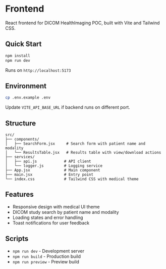 # Frontend

React frontend for DICOM HealthImaging POC, built with Vite and Tailwind CSS.

## Quick Start

```bash
npm install
npm run dev
```

Runs on `http://localhost:5173`

## Environment

```bash
cp .env.example .env
```

Update `VITE_API_BASE_URL` if backend runs on different port.

## Structure

```
src/
├── components/
│   ├── SearchForm.jsx     # Search form with patient name and modality
│   └── ResultsTable.jsx   # Results table with view/download actions
├── services/
│   ├── api.js            # API client
│   └── logger.js         # Logging service
├── App.jsx               # Main component
├── main.jsx              # Entry point
└── index.css             # Tailwind CSS with medical theme
```

## Features

- Responsive design with medical UI theme
- DICOM study search by patient name and modality
- Loading states and error handling
- Toast notifications for user feedback

## Scripts

- `npm run dev` - Development server
- `npm run build` - Production build
- `npm run preview` - Preview build
